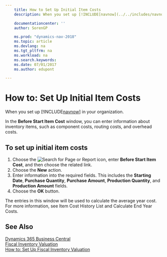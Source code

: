 ```yaml
---
    title: How to Set Up Initial Item Costs
    description: When you set up [!INCLUDE[navnow](../../includes/navnow_md.md)] in your organization.

    documentationcenter: ''
    author: SorenGP

    ms.prod: "dynamics-nav-2018"
    ms.topic: article
    ms.devlang: na
    ms.tgt_pltfrm: na
    ms.workload: na
    ms.search.keywords:
    ms.date: 07/01/2017
    ms.author: edupont

---
```

# How to: Set Up Initial Item Costs
When you set up [!INCLUDE[navnow](../../includes/navnow_md.md)] in your organization.  

In the **Before Start Item Cost** window, you can enter information about inventory items, such as component costs, routing costs, and overhead costs.  

## To set up initial item costs  

1.  Choose the ![Search for Page or Report](../../media/ui-search/search_small.png "Search for Page or Report icon") icon, enter **Before Start Item Cost**, and then choose the related link.  
2.  Choose the **New** action.  
3.  Enter information into the required fields. This includes the **Starting Date**, **Purchase Quantity**, **Purchase Amount**, **Production Quantity**, and **Production Amount** fields.  
4.  Choose the **OK** button.  

The entries in this window will be used to calculate the average year cost. For more information, see Item Cost History List and Calculate End Year Costs.  

## See Also
[Dynamics 365 Business Central](/dynamics365/business-central/)  
[Fiscal Inventory Valuation](fiscal-inventory-valuation.md)   
 [How to: Set Up Fiscal Inventory Valuation](how-to-set-up-fiscal-inventory-valuation.md)   

